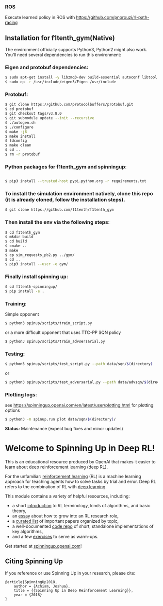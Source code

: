 
### ROS
Execute learned policy in ROS with https://github.com/pnorouzi/rl-path-racing

## Installation for f1tenth_gym(Native)
The environment officially supports Python3, Python2 might also work. You'll need several dependencies to run this environment:

### Eigen and protobuf dependencies:

```bash
$ sudo apt-get install -y libzmq3-dev build-essential autoconf libtool libeigen3-dev
$ sudo cp -r /usr/include/eigen3/Eigen /usr/include
```

### Protobuf:

```bash
$ git clone https://github.com/protocolbuffers/protobuf.git
$ cd protobuf
$ git checkout tags/v3.8.0
$ git submodule update --init --recursive
$ ./autogen.sh
$ ./configure
$ make -j8
$ make install
$ ldconfig
$ make clean
$ cd ..
$ rm -r protobuf
```

### Python packages for f1tenth_gym and spinningup:
```bash

$ pip3 install --trusted-host pypi.python.org -r requirements.txt
```

### To install the simulation environment natively, clone this repo (it is already cloned, follow the installation steps).

```bash
$ git clone https://github.com/f1tenth/f1tenth_gym
```

### Then install the env via the following steps:
```bash
$ cd f1tenth_gym
$ mkdir build
$ cd build
$ cmake ..
$ make
$ cp sim_requests_pb2.py ../gym/
$ cd ..
$ pip3 install --user -e gym/
```

### Finally install spinning up:
```bash
$ cd f1tenth-spinningup/
$ pip install -e .
```

### Training:
Simple opponent
```bash
$ python3 spinup/scripts/train_script.py
```
or a more difficult opponent that uses TTC-PP SQN policy
```bash
$ python3 spinup/scripts/train_advsersarial.py
```

### Testing:
```bash
$ python3 spinup/scripts/test_script.py --path data/sqn/$(directory)
```
or
```bash
$ python3 spinup/scripts/test_adversarial.py --path data/advsqn/$(directory)
```

### Plotting logs:
see https://spinningup.openai.com/en/latest/user/plotting.html for plotting options
```bash
$ python3 -m spinup.run plot data/sqn/$(directory)/
```

**Status:** Maintenance (expect bug fixes and minor updates)

Welcome to Spinning Up in Deep RL! 
==================================

This is an educational resource produced by OpenAI that makes it easier to learn about deep reinforcement learning (deep RL).

For the unfamiliar: [reinforcement learning](https://en.wikipedia.org/wiki/Reinforcement_learning) (RL) is a machine learning approach for teaching agents how to solve tasks by trial and error. Deep RL refers to the combination of RL with [deep learning](http://ufldl.stanford.edu/tutorial/).

This module contains a variety of helpful resources, including:

- a short [introduction](https://spinningup.openai.com/en/latest/spinningup/rl_intro.html) to RL terminology, kinds of algorithms, and basic theory,
- an [essay](https://spinningup.openai.com/en/latest/spinningup/spinningup.html) about how to grow into an RL research role,
- a [curated list](https://spinningup.openai.com/en/latest/spinningup/keypapers.html) of important papers organized by topic,
- a well-documented [code repo](https://github.com/openai/spinningup) of short, standalone implementations of key algorithms,
- and a few [exercises](https://spinningup.openai.com/en/latest/spinningup/exercises.html) to serve as warm-ups.

Get started at [spinningup.openai.com](https://spinningup.openai.com)!


Citing Spinning Up
------------------

If you reference or use Spinning Up in your research, please cite:

```
@article{SpinningUp2018,
    author = {Achiam, Joshua},
    title = {{Spinning Up in Deep Reinforcement Learning}},
    year = {2018}
}
```

